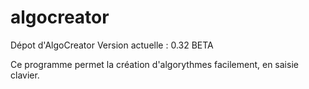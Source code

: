 algocreator
===========

Dépot d'AlgoCreator
Version actuelle : 0.32 BETA

Ce programme permet la création d'algorythmes facilement, en saisie clavier.